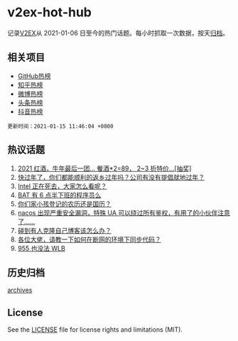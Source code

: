 # v2ex-hot-hub

 记录[V2EX](https://www.v2ex.com/)从 2021-01-06 日至今的热门话题。每小时抓取一次数据，按天[归档](archives)。
 
 ## 相关项目

- [GitHub热榜](https://github.com/lonnyzhang423/github-hot-hub)
- [知乎热榜](https://github.com/lonnyzhang423/zhihu-hot-hub)
- [微博热榜](https://github.com/lonnyzhang423/weibo-hot-hub)
- [头条热榜](https://github.com/lonnyzhang423/toutiao-hot-hub)
- [抖音热榜](https://github.com/lonnyzhang423/douyin-hot-hub)


 `更新时间：2021-01-15 11:46:04 +0800`

## 热议话题

1. [2021 红酒，牛年最后一团... 餐酒*2=89， 2~3 折特价...[抽奖]](https://www.v2ex.com/t/744901)
1. [快过年了，你们都能顺利的返乡过年吗？公司有没有提倡就地过年？](https://www.v2ex.com/t/744940)
1. [Intel 正在死去，大家怎么看呢？](https://www.v2ex.com/t/744868)
1. [BAT 有 6 点半下班的程序员么](https://www.v2ex.com/t/744870)
1. [你们家小孩登记的农历还是国历？](https://www.v2ex.com/t/745047)
1. [nacos 出现严重安全漏洞，特殊 UA 可以绕过所有鉴权，有用了的小伙伴注意了……](https://www.v2ex.com/t/744865)
1. [碰到有人克隆自己博客该怎么办？](https://www.v2ex.com/t/745097)
1. [各位大佬，请教一下如何在断网的环境下同步代码？](https://www.v2ex.com/t/745005)
1. [955 也没法 WLB](https://www.v2ex.com/t/745039)

## 历史归档

[archives](archives)

## License

See the [LICENSE](LICENSE) file for license rights and limitations (MIT).
